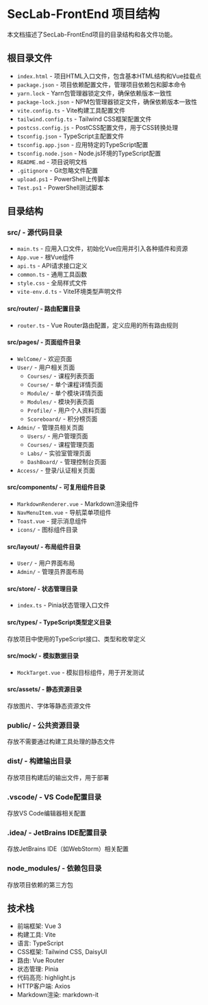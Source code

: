 # SecLab-FrontEnd 项目结构

本文档描述了SecLab-FrontEnd项目的目录结构和各文件功能。

## 根目录文件

- `index.html` - 项目HTML入口文件，包含基本HTML结构和Vue挂载点
- `package.json` - 项目依赖配置文件，管理项目依赖包和脚本命令
- `yarn.lock` - Yarn包管理器锁定文件，确保依赖版本一致性
- `package-lock.json` - NPM包管理器锁定文件，确保依赖版本一致性
- `vite.config.ts` - Vite构建工具配置文件
- `tailwind.config.ts` - Tailwind CSS框架配置文件
- `postcss.config.js` - PostCSS配置文件，用于CSS转换处理
- `tsconfig.json` - TypeScript主配置文件
- `tsconfig.app.json` - 应用特定的TypeScript配置
- `tsconfig.node.json` - Node.js环境的TypeScript配置
- `README.md` - 项目说明文档
- `.gitignore` - Git忽略文件配置
- `upload.ps1` - PowerShell上传脚本
- `Test.ps1` - PowerShell测试脚本

## 目录结构

### src/ - 源代码目录

- `main.ts` - 应用入口文件，初始化Vue应用并引入各种插件和资源
- `App.vue` - 根Vue组件
- `api.ts` - API请求接口定义
- `common.ts` - 通用工具函数
- `style.css` - 全局样式文件
- `vite-env.d.ts` - Vite环境类型声明文件

#### src/router/ - 路由配置目录

- `router.ts` - Vue Router路由配置，定义应用的所有路由规则

#### src/pages/ - 页面组件目录

- `WelCome/` - 欢迎页面
- `User/` - 用户相关页面
  - `Courses/` - 课程列表页面
  - `Course/` - 单个课程详情页面
  - `Module/` - 单个模块详情页面
  - `Modules/` - 模块列表页面
  - `Profile/` - 用户个人资料页面
  - `Scoreboard/` - 积分榜页面
- `Admin/` - 管理员相关页面
  - `Users/` - 用户管理页面
  - `Courses/` - 课程管理页面
  - `Labs/` - 实验室管理页面
  - `DashBoard/` - 管理控制台页面
- `Access/` - 登录/认证相关页面

#### src/components/ - 可复用组件目录

- `MarkdownRenderer.vue` - Markdown渲染组件
- `NavMenuItem.vue` - 导航菜单项组件
- `Toast.vue` - 提示消息组件
- `icons/` - 图标组件目录

#### src/layout/ - 布局组件目录

- `User/` - 用户界面布局
- `Admin/` - 管理员界面布局

#### src/store/ - 状态管理目录

- `index.ts` - Pinia状态管理入口文件

#### src/types/ - TypeScript类型定义目录

存放项目中使用的TypeScript接口、类型和枚举定义

#### src/mock/ - 模拟数据目录

- `MockTarget.vue` - 模拟目标组件，用于开发测试

#### src/assets/ - 静态资源目录

存放图片、字体等静态资源文件

### public/ - 公共资源目录

存放不需要通过构建工具处理的静态文件

### dist/ - 构建输出目录

存放项目构建后的输出文件，用于部署

### .vscode/ - VS Code配置目录

存放VS Code编辑器相关配置

### .idea/ - JetBrains IDE配置目录

存放JetBrains IDE（如WebStorm）相关配置

### node_modules/ - 依赖包目录

存放项目依赖的第三方包

## 技术栈

- 前端框架: Vue 3
- 构建工具: Vite
- 语言: TypeScript
- CSS框架: Tailwind CSS, DaisyUI
- 路由: Vue Router
- 状态管理: Pinia
- 代码高亮: highlight.js
- HTTP客户端: Axios
- Markdown渲染: markdown-it 